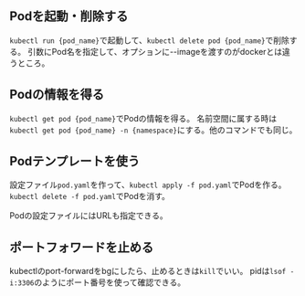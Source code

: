 ## Podを起動・削除する

`kubectl run {pod_name}`で起動して、`kubectl delete pod {pod_name}`で削除する。
引数にPod名を指定して、オプションに--imageを渡すのがdockerとは違うところ。

## Podの情報を得る

`kubectl get pod {pod_name}`でPodの情報を得る。
名前空間に属する時は`kubectl get pod {pod_name} -n {namespace}`にする。他のコマンドでも同じ。

## Podテンプレートを使う

設定ファイル`pod.yaml`を作って、`kubectl apply -f pod.yaml`でPodを作る。
`kubectl delete -f pod.yaml`でPodを消す。

Podの設定ファイルにはURLも指定できる。

## ポートフォワードを止める

kubectlのport-forwardをbgにしたら、止めるときは`kill`でいい。
pidは`lsof -i:3306`のようにポート番号を使って確認できる。
